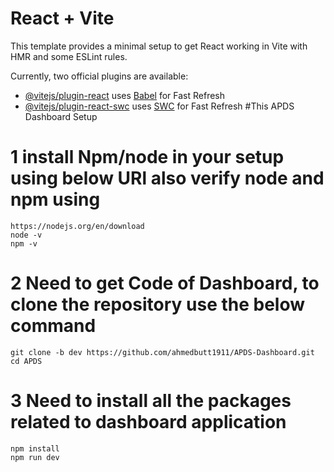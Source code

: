 # React + Vite

This template provides a minimal setup to get React working in Vite with HMR and some ESLint rules.

Currently, two official plugins are available:

- [@vitejs/plugin-react](https://github.com/vitejs/vite-plugin-react/blob/main/packages/plugin-react/README.md) uses [Babel](https://babeljs.io/) for Fast Refresh
- [@vitejs/plugin-react-swc](https://github.com/vitejs/vite-plugin-react-swc) uses [SWC](https://swc.rs/) for Fast Refresh
#This APDS Dashboard Setup

# 1 install Npm/node in your setup using below URl also verify node and npm using 
```
https://nodejs.org/en/download
node -v
npm -v
```

# 2 Need to get Code of Dashboard, to clone the repository use the below command
```
git clone -b dev https://github.com/ahmedbutt1911/APDS-Dashboard.git
cd APDS
```

# 3 Need to install all the packages related to dashboard application
```
npm install
npm run dev
```
